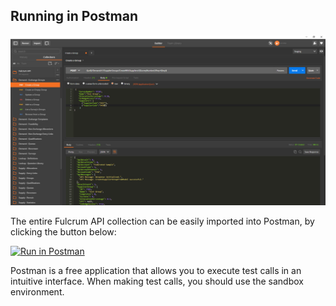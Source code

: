 ## Running in Postman

![postman](images/postman.png)

The entire Fulcrum API collection can be easily imported into Postman, by clicking the button below:

<a href="https://www.getpostman.com/collections/c5c0a7c1d737742e7c04" target="_blank"><img src="https://run.pstmn.io/button.svg" alt="Run in Postman"></a>

Postman is a free application that allows you to execute test calls in an intuitive interface. When making test calls, you should use the sandbox environment.
